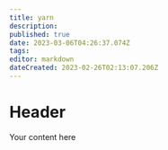 ```yaml
---
title: yarn
description: 
published: true
date: 2023-03-06T04:26:37.074Z
tags: 
editor: markdown
dateCreated: 2023-02-26T02:13:07.206Z
---
```


# Header
Your content here